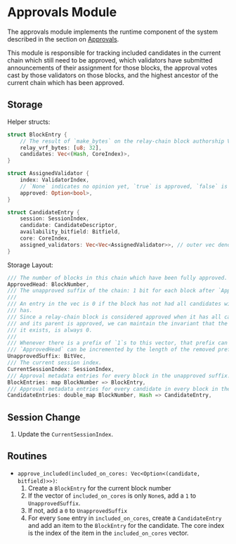 # Approvals Module

The approvals module implements the runtime component of the system described in the section on [Approvals](../approval.md).

This module is responsible for tracking included candidates in the current chain which still need to be approved, which validators have submitted announcements of their assignment for those blocks, the approval votes cast by those validators on those blocks, and the highest ancestor of the current chain which has been approved.

## Storage

Helper structs:

```rust
struct BlockEntry {
    // The result of `make_bytes` on the relay-chain block authorship VRF
    relay_vrf_bytes: [u8; 32],
    candidates: Vec<(Hash, CoreIndex)>,  
}

struct AssignedValidator {
    index: ValidatorIndex,
    // `None` indicates no opinion yet, `true` is approved, `false` is disputed.
    approved: Option<bool>, 
}

struct CandidateEntry {
    session: SessionIndex,
    candidate: CandidateDescriptor,
    availability_bitfield: Bitfield,
    core: CoreIndex,
    assigned_validators: Vec<Vec<AssignedValidator>>, // outer vec denotes tranche number.
}
```

Storage Layout:

```rust
/// The number of blocks in this chain which have been fully approved.
ApprovedHead: BlockNumber,
/// The unapproved suffix of the chain: 1 bit for each block after `ApprovedHead`.
///
/// An entry in the vec is 0 if the block has not had all candidates within it approved and 1 if it
/// has.
/// Since a relay-chain block is considered approved when it has all candidates within it approved
/// and its parent is approved, we can maintain the invariant that the first item of this vec, if
/// it exists, is always 0.
///
/// Whenever there is a prefix of `1`s to this vector, that prefix can be removed and the
/// `ApprovedHead` can be incremented by the length of the removed prefix.
UnapprovedSuffix: BitVec,
/// The current session index.
CurrentSessionIndex: SessionIndex,
/// Approval metadata entries for every block in the unapproved suffix.
BlockEntries: map BlockNumber => BlockEntry,
/// Approval metadata entries for every candidate in every block in the unapproved suffix.
CandidateEntries: double_map BlockNumber, Hash => CandidateEntry,
```

## Session Change

1. Update the `CurrentSessionIndex`.

## Routines 

* `approve_included(included_on_cores: Vec<Option<(candidate, bitfield)>>)`:
  1. Create a `BlockEntry` for the current block number
  1. If the vector of `included_on_cores` is only `None`s, add a `1` to `UnapprovedSuffix`.
  1. If not, add a `0` to `UnapprovedSuffix`
  1. For every `Some` entry in `included_on_cores`, create a `CandidateEntry` and add an item to the `BlockEntry` for the candidate. The core index is the index of the item in the `included_on_cores` vector.